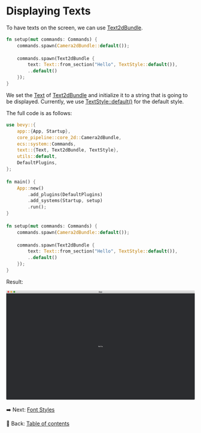 # Displaying Texts

To have texts on the screen, we can use [Text2dBundle](https://docs.rs/bevy/latest/bevy/text/struct.Text2dBundle.html).

```rust
fn setup(mut commands: Commands) {
    commands.spawn(Camera2dBundle::default());

    commands.spawn(Text2dBundle {
        text: Text::from_section("Hello", TextStyle::default()),
        ..default()
    });
}
```

We set the [Text](https://docs.rs/bevy/latest/bevy/text/struct.Text.html) of [Text2dBundle](https://docs.rs/bevy/latest/bevy/text/struct.Text2dBundle.html) and initialize it to a string that is going to be displayed.
Currently, we use [TextStyle::default()](https://docs.rs/bevy/latest/bevy/text/struct.TextStyle.html#method.default) for the default style.

The full code is as follows:

```rust
use bevy::{
    app::{App, Startup},
    core_pipeline::core_2d::Camera2dBundle,
    ecs::system::Commands,
    text::{Text, Text2dBundle, TextStyle},
    utils::default,
    DefaultPlugins,
};

fn main() {
    App::new()
        .add_plugins(DefaultPlugins)
        .add_systems(Startup, setup)
        .run();
}

fn setup(mut commands: Commands) {
    commands.spawn(Camera2dBundle::default());

    commands.spawn(Text2dBundle {
        text: Text::from_section("Hello", TextStyle::default()),
        ..default()
    });
}
```

Result:

![Displaying Texts](./pic/displaying_texts.png)

:arrow_right:  Next: [Font Styles](./font_styles.md)

:blue_book: Back: [Table of contents](./../README.md)
